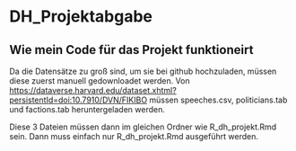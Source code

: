 # DH_Projektabgabe

## Wie mein Code für das Projekt funktioneirt

Da die Datensätze zu groß sind, um sie bei github hochzuladen, müssen diese zuerst manuell gedownloadet werden. Von https://dataverse.harvard.edu/dataset.xhtml?persistentId=doi:10.7910/DVN/FIKIBO müssen speeches.csv, politicians.tab und factions.tab heruntergeladen werden.

Diese 3 Dateien müssen dann im gleichen Ordner wie R_dh_projekt.Rmd sein. Dann muss einfach nur R_dh_projekt.Rmd ausgeführt werden.
